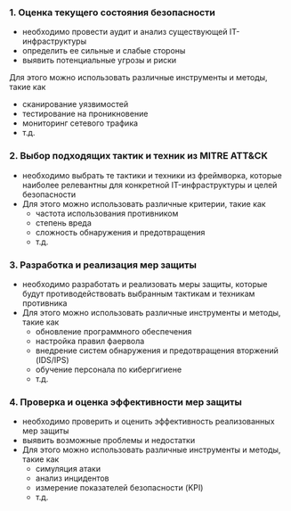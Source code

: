 ### 1. Оценка текущего состояния безопасности

- необходимо провести аудит и анализ существующей IT-инфраструктуры
- определить ее сильные и слабые стороны
- выявить потенциальные угрозы и риски

Для этого можно использовать различные инструменты и методы, такие как
- сканирование уязвимостей
- тестирование на проникновение
- мониторинг сетевого трафика
- т.д.

### 2. Выбор подходящих тактик и техник из MITRE ATT&CK

- необходимо выбрать те тактики и техники из фреймворка, которые наиболее релевантны для конкретной IT-инфраструктуры и целей безопасности
- Для этого можно использовать различные критерии, такие как
    - частота использования противником
    - степень вреда
    - сложность обнаружения и предотвращения
    - т.д.

### 3. Разработка и реализация мер защиты

- необходимо разработать и реализовать меры защиты, которые будут противодействовать выбранным тактикам и техникам противника
- Для этого можно использовать различные инструменты и методы, такие как
    - обновление программного обеспечения
	- настройка правил фаервола
	- внедрение систем обнаружения и предотвращения вторжений (IDS/IPS)
	- обучение персонала по кибергигиене
    - т.д.

### 4. Проверка и оценка эффективности мер защиты

- необходимо проверить и оценить эффективность реализованных мер защиты
- выявить возможные проблемы и недостатки
- Для этого можно использовать различные инструменты и методы, такие как
    - симуляция атаки
	- анализ инцидентов
	- измерение показателей безопасности (KPI)
    - т.д.
